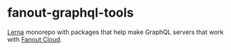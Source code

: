 # fanout-graphql-tools

[Lerna](https://github.com/lerna/lerna) monorepo with packages that help make GraphQL servers that work with [Fanout Cloud](https://fanout.io/cloud/).

